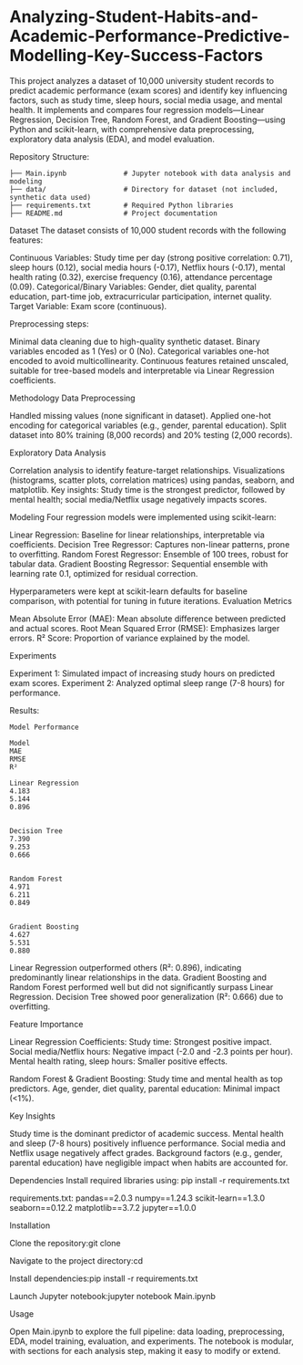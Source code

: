 # Analyzing-Student-Habits-and-Academic-Performance-Predictive-Modelling-Key-Success-Factors
This project analyzes a dataset of 10,000 university student records to predict academic performance (exam scores) and identify key influencing factors, such as study time, sleep hours, social media usage, and mental health. It implements and compares four regression models—Linear Regression, Decision Tree, Random Forest, and Gradient Boosting—using Python and scikit-learn, with comprehensive data preprocessing, exploratory data analysis (EDA), and model evaluation.

Repository Structure:
```
├── Main.ipynb              # Jupyter notebook with data analysis and modeling
├── data/                   # Directory for dataset (not included, synthetic data used)
├── requirements.txt        # Required Python libraries
├── README.md               # Project documentation

```

Dataset
The dataset consists of 10,000 student records with the following features:

Continuous Variables: Study time per day (strong positive correlation: 0.71), sleep hours (0.12), social media hours (-0.17), Netflix hours (-0.17), mental health rating (0.32), exercise frequency (0.16), attendance percentage (0.09).
Categorical/Binary Variables: Gender, diet quality, parental education, part-time job, extracurricular participation, internet quality.
Target Variable: Exam score (continuous).

Preprocessing steps:

Minimal data cleaning due to high-quality synthetic dataset.
Binary variables encoded as 1 (Yes) or 0 (No).
Categorical variables one-hot encoded to avoid multicollinearity.
Continuous features retained unscaled, suitable for tree-based models and interpretable via Linear Regression coefficients.

Methodology
Data Preprocessing

Handled missing values (none significant in dataset).
Applied one-hot encoding for categorical variables (e.g., gender, parental education).
Split dataset into 80% training (8,000 records) and 20% testing (2,000 records).

Exploratory Data Analysis

Correlation analysis to identify feature-target relationships.
Visualizations (histograms, scatter plots, correlation matrices) using pandas, seaborn, and matplotlib.
Key insights: Study time is the strongest predictor, followed by mental health; social media/Netflix usage negatively impacts scores.

Modeling
Four regression models were implemented using scikit-learn:

Linear Regression: Baseline for linear relationships, interpretable via coefficients.
Decision Tree Regressor: Captures non-linear patterns, prone to overfitting.
Random Forest Regressor: Ensemble of 100 trees, robust for tabular data.
Gradient Boosting Regressor: Sequential ensemble with learning rate 0.1, optimized for residual correction.

Hyperparameters were kept at scikit-learn defaults for baseline comparison, with potential for tuning in future iterations.
Evaluation Metrics

Mean Absolute Error (MAE): Mean absolute difference between predicted and actual scores.
Root Mean Squared Error (RMSE): Emphasizes larger errors.
R² Score: Proportion of variance explained by the model.

Experiments

Experiment 1: Simulated impact of increasing study hours on predicted exam scores.
Experiment 2: Analyzed optimal sleep range (7-8 hours) for performance.

Results:
```
Model Performance

Model
MAE
RMSE
R²

Linear Regression
4.183
5.144
0.896


Decision Tree
7.390
9.253
0.666


Random Forest
4.971
6.211
0.849


Gradient Boosting
4.627
5.531
0.880

```

Linear Regression outperformed others (R²: 0.896), indicating predominantly linear relationships in the data.
Gradient Boosting and Random Forest performed well but did not significantly surpass Linear Regression.
Decision Tree showed poor generalization (R²: 0.666) due to overfitting.

Feature Importance

Linear Regression Coefficients:
Study time: Strongest positive impact.
Social media/Netflix hours: Negative impact (-2.0 and -2.3 points per hour).
Mental health rating, sleep hours: Smaller positive effects.


Random Forest & Gradient Boosting:
Study time and mental health as top predictors.
Age, gender, diet quality, parental education: Minimal impact (<1%).



Key Insights

Study time is the dominant predictor of academic success.
Mental health and sleep (7-8 hours) positively influence performance.
Social media and Netflix usage negatively affect grades.
Background factors (e.g., gender, parental education) have negligible impact when habits are accounted for.

Dependencies
Install required libraries using:
pip install -r requirements.txt

requirements.txt:
pandas==2.0.3
numpy==1.24.3
scikit-learn==1.3.0
seaborn==0.12.2
matplotlib==3.7.2
jupyter==1.0.0

Installation

Clone the repository:git clone <repository-url>


Navigate to the project directory:cd <project-directory>


Install dependencies:pip install -r requirements.txt


Launch Jupyter notebook:jupyter notebook Main.ipynb



Usage

Open Main.ipynb to explore the full pipeline: data loading, preprocessing, EDA, model training, evaluation, and experiments.
The notebook is modular, with sections for each analysis step, making it easy to modify or extend.


